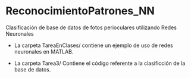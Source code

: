 # ReconocimientoPatrones_NN
Clasificación de base de datos de fotos perioculares utilizando Redes Neuronales

* La carpeta TareaEnClases/ contiene un ejemplo de uso de redes neuronales en MATLAB.

* La carpeta Tarea3/ Contiene el código referente a la clasificción de la base de datos.
